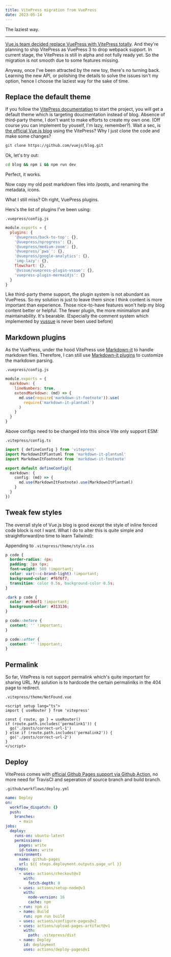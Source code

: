 ```yaml
---
title: VitePress migration from VuePress
date: 2023-05-14
---
```


The laziest way.

---

[Vue.js team decided replace VuePress with VitePress totally](https://github.com/vuejs/vitepress/discussions/548). And they're planning to ship VitePress as VuePress 3 to drop webpack support. In current stage, the VitePress is still in alpha and not fully ready yet. So the migration is not smooth due to some features missing.

Anyway, once I've been attracted by the new toy, there's no turning back. Learning the new API, or polishing the details to solve the issues isn't my option, hence I choose the laziest way for the sake of time.

## Replace the default theme

If you follow the [VitePress documentation](https://vitepress.dev/guide/getting-started) to start the project, you will get a default theme which is targeting doucmentation instead of blog. Absence of third-party theme, I don't want to make efforts to create my own one. (Off course you can implement by youself, I'm lazy, remember?). Wait a sec, is [the official Vue.js blog](https://blog.vuejs.org/) using the VitePress? Why I just clone the code and make some changes?

```bash
git clone https://github.com/vuejs/blog.git
```

Ok, let's try out:

```bash
cd blog && npm i && npm run dev
```

Perfect, it works.

Now copy my old post markdown files into /posts, and renaming the metadata, icons.

What I still miss? Oh right, VuePress plugins.

Hers's the list of plugins I've been using:

`.vuepress/config.js`

```javascript
module.exports = {
  plugins: {
    '@vuepress/back-to-top': {},
    '@vuepress/nprogress': {},
    '@vuepress/medium-zoom': {},
    '@vuepress/`pwa`': {},
    '@vuepress/google-analytics': {},
    'img-lazy': {},
    flowchart: {},
    '@vssue/vuepress-plugin-vssue': {},
    'vuepress-plugin-mermaidjs': {}
  }
}
```

Like third-party theme support, the plugin system is not abundant as VuePress. So my solution is just to leave them since I think content is more important than experience. Those nice-to-have features won't help my blog content better or helpful. The fewer plugin, the more minimalism and maintainability. It's bearable. (Especially the comment system which implemented by [vussue](https://github.com/meteorlxy/vssue) is never been used before)

## Markdown plugins

As the VuePress, under the hood VitePress use [Markdown-it](https://github.com/markdown-it/markdown-it) to handle markdown files. Therefore, I can still use [Markdown-it plugins](https://www.npmjs.com/search?q=keywords:markdown-it-plugin) to customize the markdown parsing.

`.vuepress/config.js`

```javascript
module.exports = {
  markdown: {
    lineNumbers: true,
    extendMarkdown: (md) => {
      md.use(require('markdown-it-footnote')).use(
        require('markdown-it-plantuml')
      )
    }
  }
}
```

Above configs need to be changed into this since Vite only support ESM:

`.vitepress/config.ts`

```typescript
import { defineConfig } from 'vitepress'
import MarkdownItPlantuml from 'markdown-it-plantuml'
import MarkdownItFootnote from 'markdown-it-footnote'

export default defineConfig({
  markdown: {
    config: (md) => {
      md.use(MarkdownItFootnote).use(MarkdownItPlantuml)
    }
  }
})
```

## Tweak few styles

The overrall style of Vue.js blog is good except the style of inline fenced code block is not I want.
What I do to alter this is quite simple and straightforward(no time to learn Tailwind):

Appending to `.vitepress/theme/style.css`

```css
p code {
  border-radius: 4px;
  padding: 3px 6px;
  font-weight: 500 !important;
  color: var(--c-brand-light) !important;
  background-color: #f6f6f7;
  transition: color 0.5s, background-color 0.5s;
}

.dark p code {
  color: #c9def1 !important;
  background-color: #313136;
}

p code::before {
  content: '' !important;
}

p code::after {
  content: '' !important;
}
```

## Permalink

So far, VitePress is not support permalink which's quite important for sharing URL.
My solution is to hardcode the certain permalinlks in the 404 page to redirect.

`.vitepress/theme/NotFound.vue`

```vue
<script setup lang="ts">
import { useRouter } from 'vitepress'

const { route, go } = useRouter()
if (route.path.includes('permalink1')) {
  go('./posts/correct-url-1')
} else if (route.path.includes('permalink2')) {
  go('./posts/correct-url-2')
}
</script>
```

## Deploy

VitePress comes with [official Github Pages support via Github Action](https://vitepress.dev/guide/deploy#github-pages), no more need for TravisCI and seperation of source branch and build branch.

`.github/workflows/deploy.yml`

```yml
name: Deploy
on:
  workflow_dispatch: {}
  push:
    branches:
      - main
jobs:
  deploy:
    runs-on: ubuntu-latest
    permissions:
      pages: write
      id-token: write
    environment:
      name: github-pages
      url: ${{ steps.deployment.outputs.page_url }}
    steps:
      - uses: actions/checkout@v3
        with:
          fetch-depth: 0
      - uses: actions/setup-node@v3
        with:
          node-version: 16
          cache: npm
      - run: npm ci
      - name: Build
        run: npm run build
      - uses: actions/configure-pages@v2
      - uses: actions/upload-pages-artifact@v1
        with:
          path: .vitepress/dist
      - name: Deploy
        id: deployment
        uses: actions/deploy-pages@v1
```
